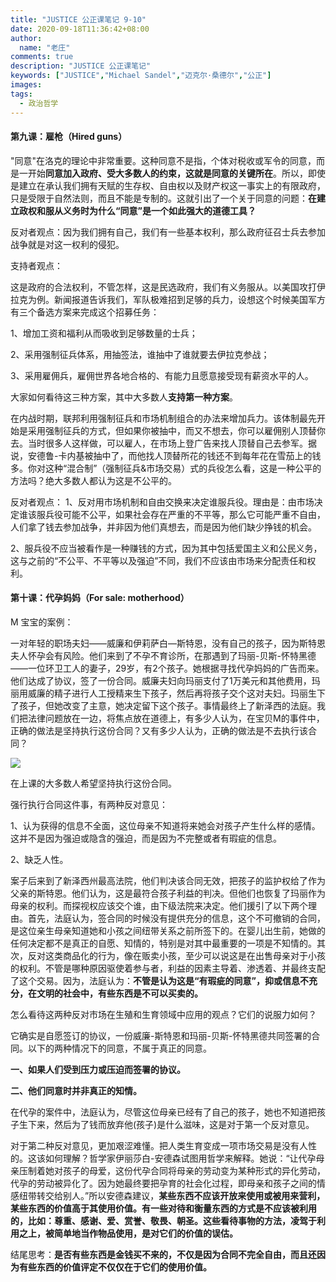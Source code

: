 ```yaml
---
title: "JUSTICE 公正课笔记 9-10"
date: 2020-09-18T11:36:42+08:00
author:
  name: "老庄"
comments: true
description: "JUSTICE 公正课笔记"
keywords: ["JUSTICE","Michael Sandel","迈克尔·桑德尔","公正"]
images:
tags:
  - 政治哲学
---
```


#### 第九课：雇枪（Hired guns）

"同意"在洛克的理论中非常重要。这种同意不是指，个体对税收或军令的同意，而是一开始**同意加入政府、受大多数人的约束，这就是同意的关键所在**。所以，即使是建立在承认我们拥有天赋的生存权、自由权以及财产权这一事实上的有限政府，只是受限于自然法则，而且不能是专制的。这就引出了一个关于同意的问题：**在建立政权和服从义务时为什么“同意”是一个如此强大的道德工具？**

反对者观点：因为我们拥有自己，我们有一些基本权利，那么政府征召士兵去参加战争就是对这一权利的侵犯。


支持者观点：

这是政府的合法权利，不管怎样，这是民选政府，我们有义务服从。以美国攻打伊拉克为例。新闻报道告诉我们，军队极难招到足够的兵力，设想这个时候美国军方有三个备选方案来完成这个招募任务：



1、增加工资和福利从而吸收到足够数量的士兵；

2、采用强制征兵体系，用抽签法，谁抽中了谁就要去伊拉克参战；

3、采用雇佣兵，雇佣世界各地合格的、有能力且愿意接受现有薪资水平的人。

大家如何看待这三种方案，其中大多数人**支持第一种方案**。


在内战时期，联邦利用强制征兵和市场机制组合的办法来增加兵力。该体制最先开始是采用强制征兵的方式，但如果你被抽中，而又不想去，你可以雇佣别人顶替你去。当时很多人这样做，可以雇人，在市场上登广告来找人顶替自己去参军。据说，安德鲁-卡内基被抽中了，而他找人顶替所花的钱还不到每年花在雪茄上的钱多。你对这种“混合制”（强制征兵&市场交易）式的兵役怎么看，这是一种公平的方法吗？绝大多数人都认为这是不公平的。


反对者观点：
1、反对用市场机制和自由交换来决定谁服兵役。理由是：由市场决定谁该服兵役可能不公平，如果社会存在严重的不平等，那么它可能严重不自由，人们拿了钱去参加战争，并非因为他们真想去，而是因为他们缺少挣钱的机会。

2、服兵役不应当被看作是一种赚钱的方式，因为其中包括爱国主义和公民义务，这与之前的“不公平、不平等以及强迫”不同，我们不应该由市场来分配责任和权利。

#### 第十课：代孕妈妈（For sale: motherhood）

M 宝宝的案例：


一对年轻的职场夫妇——威廉和伊莉萨白—斯特恩，没有自己的孩子，因为斯特恩夫人怀孕会有风险。他们来到了不孕不育诊所，在那遇到了玛丽-贝斯-怀特黑德——一位环卫工人的妻子，29岁，有2个孩子。她根据寻找代孕妈妈的广告而来。他们达成了协议，签了一份合同。威廉夫妇向玛丽支付了1万美元和其他费用，玛丽用威廉的精子进行人工授精来生下孩子，然后再将孩子交个这对夫妇。玛丽生下了孩子，但她改变了主意，她决定留下这个孩子。事情最终上了新泽西的法庭。我们把法律问题放在一边，将焦点放在道德上，有多少人认为，在宝贝M的事件中，正确的做法是坚持执行这份合同？又有多少人认为，正确的做法是不去执行该合同？

![](/images/m-baby.jpg)

在上课的大多数人希望坚持执行这份合同。

强行执行合同这件事，有两种反对意见：


1、认为获得的信息不全面，这位母亲不知道将来她会对孩子产生什么样的感情。这并不是因为强迫或隐含的强迫，而是因为不完整或者有瑕疵的信息。


2、缺乏人性。


案子后来到了新泽西州最高法院，他们判决该合同无效，把孩子的监护权给了作为父亲的斯特恩。他们认为，这是最符合孩子利益的判决。但他们也恢复了玛丽作为母亲的权利。而探视权应该交个谁，由下级法院来决定。他们援引了以下两个理由。首先，法庭认为，签合同的时候没有提供充分的信息，这个不可撤销的合同，是这位亲生母亲知道她和小孩之间纽带关系之前所签下的。在婴儿出生前，她做的任何决定都不是真正的自愿、知情的，特别是对其中最重要的一项是不知情的。其次，反对这类商品化的行为，像在贩卖小孩，至少可以说这是在出售母亲对于小孩的权利。不管是哪种原因驱使着参与者，利益的因素主导着、渗透着、并最终支配了这个交易。因为，法庭认为：**不管是认为这是“有瑕疵的同意”，抑或信息不充分，在文明的社会中，有些东西是不可以买卖的。**

怎么看待这两种反对市场在生殖和生育领域中应用的观点？它们的说服力如何？

它确实是自愿签订的协议，一份威廉-斯特恩和玛丽-贝斯-怀特黑德共同签署的合同。以下的两种情况下的同意，不属于真正的同意。

**一、如果人们受到压力或压迫而签署的协议。**

**二、他们同意时并非真正的知情。**


在代孕的案件中，法庭认为，尽管这位母亲已经有了自己的孩子，她也不知道把孩子生下来，然后为了钱而放弃他(孩子)是什么滋味，这是对于第一个反对意见。

对于第二种反对意见，更加艰涩难懂。把人类生育变成一项市场交易是没有人性的。这该如何理解？哲学家伊丽莎白-安德森试图用哲学来解释。她说：“让代孕母亲压制着她对孩子的母爱，这份代孕合同将母亲的劳动变为某种形式的异化劳动，代孕的劳动被异化了。因为她最终要把孕育的社会化过程，即母亲和孩子之间的情感纽带转交给别人。”所以安德森建议，**某些东西不应该开放来使用或被用来营利，某些东西的价值高于其使用价值。有一些对待和衡量东西的方式是不应该被利用的，比如：尊重、感谢、爱、赏誉、敬畏、朝圣。这些看待事物的方法，凌驾于利用之上，被简单地当作物品使用，是对它们的价值的误估。**

结尾思考：**是否有些东西是金钱买不来的，不仅是因为合同不完全自由，而且还因为有些东西的价值评定不仅仅在于它们的使用价值。**

